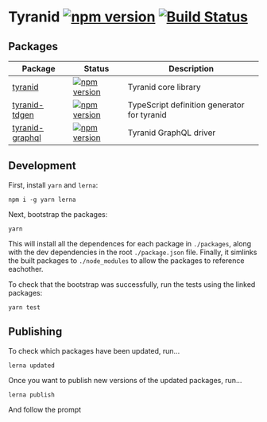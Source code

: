 # Tyranid [![npm version](https://badge.fury.io/js/tyranid.svg)](https://badge.fury.io/js/tyranid) [![Build Status](https://travis-ci.org/tyranid-org/tyranid.svg?branch=es6-conversion)](https://travis-ci.org/tyranid-org/tyranid)

## Packages

| Package                            | Status                                                                               | Description |
|------------------------------------|--------------------------------------------------------------------------------------|-------------|
| [tyranid](https://tyranid.org)     | [![npm version](https://badge.fury.io/js/tyranid.svg)](https://badge.fury.io/js/tyranid)                                                     | Tyranid core library |
| [tyranid-tdgen](https://www.npmjs.com/package/tyranid-tdgen)                      | [![npm version](https://badge.fury.io/js/tyranid-tdgen.svg)](https://badge.fury.io/js/tyranid-tdgen)                                         | TypeScript definition generator for tyranid |
| [tyranid-graphql](https://www.npmjs.com/package/tyranid-graphql)                      | [![npm version](https://badge.fury.io/js/tyranid-graphql.svg)](https://badge.fury.io/js/tyranid-graphql)                                         | Tyranid GraphQL driver |

## Development

First, install `yarn` and `lerna`:

```shell
npm i -g yarn lerna
```

Next, bootstrap the packages:

```shell
yarn
```

This will install all the dependences for each package in `./packages`, along
with the dev dependencies in the root `./package.json` file. Finally, it
simlinks the built packages to `./node_modules` to allow the packages to reference eachother.

To check that the bootstrap was successfully, run the tests using the linked packages:

```shell
yarn test
```

## Publishing

To check which packages have been updated, run...

```shell
lerna updated
```

Once you want to publish new versions of the updated packages, run...

```shell
lerna publish
```

And follow the prompt
